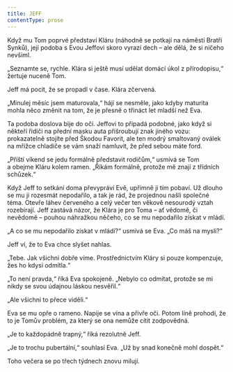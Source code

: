```yaml
---
title: JEFF
contentType: prose
---
```


  

Když mu Tom poprvé představí Kláru (náhodně se potkají na náměstí Bratří Synků), její podoba s Evou Jeffovi skoro vyrazí dech – ale dělá, že si ničeho nevšiml.

„Seznamte se, rychle. Klára si ještě musí udělat domácí úkol z přírodopisu,“ žertuje nuceně Tom.

Jeff má pocit, že se propadl v čase. Klára zčervená.

„Minulej měsíc jsem maturovala,“ hájí se nesměle, jako kdyby maturita mohla něco změnit na tom, že je přesně o třináct let mladší než Eva.

Ta podoba doslova bije do očí. Jeffovi to připadá podobné, jako když si někteří řidiči na přední masku auta přišroubují znak jiného vozu: prokazatelně stojíte před Škodou Favorit, ale ten modrý smaltovaný oválek na mřížce chladiče se vám snaží namluvit, že před sebou máte ford.

„Příští víkend se jedu formálně představit rodičům,“ usmívá se Tom a obejme Kláru kolem ramen. „Říkám formálně, protože mě znají z třídních schůzek.“

  

Když Jeff to setkání doma převypráví Evě, upřímně ji tím pobaví. Už dlouho se mu ji rozesmát nepodařilo, a tak je rád, že projednou našli společné téma. Otevře láhev červeného a celý večer ten věkově nesourodý vztah rozebírají. Jeff zastává názor, že Klára je pro Toma – ať vědomě, či nevědomě – pouhou náhražkou něčeho, co se mu nepodařilo získat v mládí.

„A co se mu nepodařilo získat v mládí?“ usmívá se Eva. „Co máš na mysli?“

Jeff ví, že to Eva chce slyšet nahlas.

„Tebe. Jak všichni dobře víme. Prostřednictvím Kláry si pouze kompenzuje, žes ho kdysi odmítla.“

„To není pravda,“ říká Eva spokojeně. „Nebylo co odmítat, protože se mi nikdy se svou údajnou láskou nesvěřil.“

„Ale všichni to přece viděli.“

Eva se mu opře o rameno. Napije se vína a přivře oči. Potom líně prohodí, že to je Tomův problém, za který se ona nemůže cítit zodpovědná.

„Je to každopádně trapný,“ říká rezolutně Jeff.

„Je to trochu pubertální,“ souhlasí Eva. „Už by snad konečně mohl dospět.“

Toho večera se po třech týdnech znovu milují.
